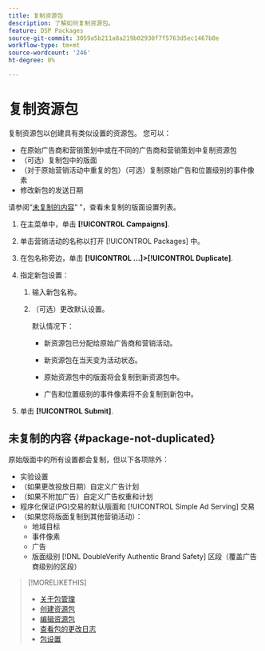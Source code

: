 ```yaml
---
title: 复制资源包
description: 了解如何复制资源包。
feature: DSP Packages
source-git-commit: 3059a5b211a8a219b02930f7f5763d5ec1467b8e
workflow-type: tm+mt
source-wordcount: '246'
ht-degree: 0%

---
```


# 复制资源包

复制资源包以创建具有类似设置的资源包。 您可以：

* 在原始广告商和营销策划中或在不同的广告商和营销策划中复制资源包
* （可选）复制包中的版面
* （对于原始营销活动中重复的包）（可选）复制原始广告和位置级别的事件像素
* 修改新包的发送日期

请参阅“[未复制的内容](#package-not-duplicated)“ ”，查看未复制的版面设置列表。

1. 在主菜单中，单击 **[!UICONTROL Campaigns]**.

1. 单击营销活动的名称以打开 [!UICONTROL Packages] 中。

1. 在包名称旁边，单击  **[!UICONTROL ...]>[!UICONTROL Duplicate]**.

1. 指定新包设置：

   1. 输入新包名称。

   1. （可选）更改默认设置。

      默认情况下：

      * 新资源包已分配给原始广告商和营销活动。

      * 新资源包在当天变为活动状态。<!-- and the flight continues for NN  days. -->

      * 原始资源包中的版面将会复制到新资源包中。

      * 广告和位置级别的事件像素将不会复制到新包中。

1. 单击 **[!UICONTROL Submit]**.

## 未复制的内容 {#package-not-duplicated}

原始版面中的所有设置都会复制，但以下各项除外：

* 实验设置
* （如果更改投放日期）自定义广告计划
* （如果不附加广告）自定义广告权重和计划
* 程序化保证(PG)交易的默认版面和 [!UICONTROL Simple Ad Serving] 交易
* （如果您将版面复制到其他营销活动）：
   * 地域目标
   * 事件像素
   * 广告
   * 版面级别 [!DNL DoubleVerify Authentic Brand Safety] 区段（覆盖广告商级别的区段）

>[!MORELIKETHIS]
>
>* [关于包管理](package-about.md)
>* [创建资源包](package-create.md)
>* [编辑资源包](package-edit.md)
>* [查看包的更改日志](package-change-log.md)
>* [包设置](package-settings.md)

